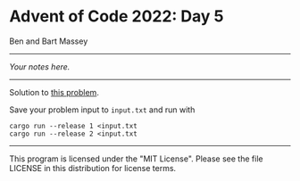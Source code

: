 # Advent of Code 2022: Day 5
Ben and Bart Massey

---

*Your notes here.*

---

Solution to [this problem](https://adventofcode.com/2022/day/5).

Save your problem input to `input.txt` and run with

    cargo run --release 1 <input.txt
    cargo run --release 2 <input.txt

---

This program is licensed under the "MIT License".
Please see the file LICENSE in this distribution
for license terms.
